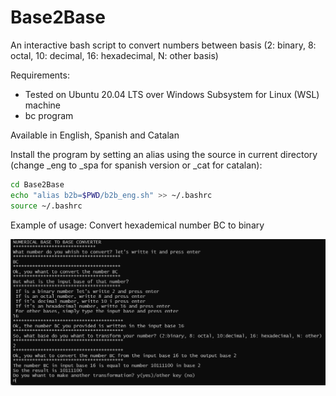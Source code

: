 # Base2Base
An interactive bash script to convert numbers between basis (2: binary, 8: octal, 10: decimal, 16: hexadecimal, N: other basis)

Requirements: 
+ Tested on Ubuntu 20.04 LTS over Windows Subsystem for Linux (WSL) machine
+ bc program

Available in English, Spanish and Catalan

Install the program by setting an alias using the source in current directory (change _eng to _spa for spanish version or _cat for catalan):

```bash
cd Base2Base
echo "alias b2b=$PWD/b2b_eng.sh" >> ~/.bashrc
source ~/.bashrc
```

Example of usage: Convert hexademical number BC to binary 

<p align="left">
<img src="demo.png" alt="drawing" width="1000" >
</p>


  
  
